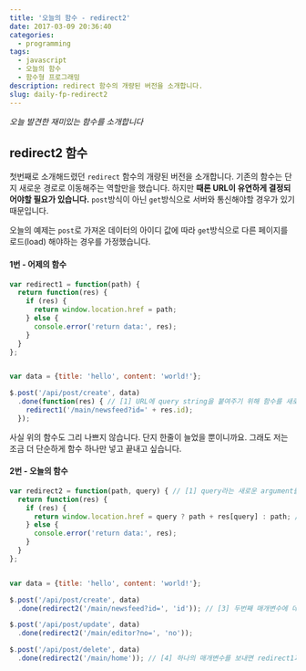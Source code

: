 ```yaml
---
title: '오늘의 함수 - redirect2'
date: 2017-03-09 20:36:40
categories:
  - programming
tags:
  - javascript
  - 오늘의 함수
  - 함수형 프로그래밍
description: redirect 함수의 개량된 버전을 소개합니다.
slug: daily-fp-redirect2
---
```

_오늘 발견한 재미있는 함수를 소개합니다_

## redirect2 함수

첫번째로 소개해드렸던 `redirect` 함수의 개량된 버전을 소개합니다. 기존의 함수는 단지 새로운 경로로 이동해주는 역할만을 했습니다. 하지만 __때론 URL이 유연하게 결정되어야할 필요가 있습니다.__ `post`방식이 아닌 `get`방식으로 서버와 통신해야할 경우가 있기 때문입니다.

오늘의 예제는 `post`로 가져온 데이터의 아이디 값에 따라 `get`방식으로 다른 페이지를 로드(load) 해야하는 경우를 가정했습니다.

#### 1번 - 어제의 함수
```javascript
var redirect1 = function(path) {
  return function(res) {
    if (res) {
      return window.location.href = path;
    } else {
      console.error('return data:', res);
    }
  }
};


var data = {title: 'hello', content: 'world!'};

$.post('/api/post/create', data)
  .done(function(res) { // [1] URL에 query string을 붙여주기 위해 함수를 새로 열었습니다.
    redirect1('/main/newsfeed?id=' + res.id);
  });
```

사실 위의 함수도 그리 나쁘지 않습니다. 단지 한줄이 늘었을 뿐이니까요. 그래도 저는 조금 더 단순하게 함수 하나만 넣고 끝내고 싶습니다.

#### 2번 - 오늘의 함수
```javascript
var redirect2 = function(path, query) { // [1] query라는 새로운 argument를 만들어 둡니다.
  return function(res) {
    if (res) {
      return window.location.href = query ? path + res[query] : path; // [2] query가 존재하면 get 방식으로 URL 지정합니다.
    } else {
      console.error('return data:', res);
    }
  }
};


var data = {title: 'hello', content: 'world!'};

$.post('/api/post/create', data)
  .done(redirect2('/main/newsfeed?id=', 'id')); // [3] 두번째 매개변수에 데이터에서 어떤 값을 사용하고 싶은지 키 값을 적어줍니다.

$.post('/api/post/update', data)
  .done(redirect2('/main/editor?no=', 'no'));

$.post('/api/post/delete', data)
  .done(redirect2('/main/home')); // [4] 하나의 매개변수를 보내면 redirect1과 동일하게 동작합니다.
```
